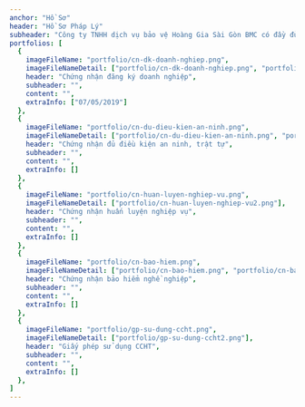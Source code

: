 ```yaml
---
anchor: "Hồ Sơ"
header: "Hồ Sơ Pháp Lý"
subheader: "Công ty TNHH dịch vụ bảo vệ Hoàng Gia Sài Gòn BMC có đầy đủ giấy tờ pháp lý."
portfolios: [
  {
    imageFileName: "portfolio/cn-dk-doanh-nghiep.png",
    imageFileNameDetail: ["portfolio/cn-dk-doanh-nghiep.png", "portfolio/cn-dk-doanh-nghiep2.png"],
    header: "Chứng nhận đăng ký doanh nghiệp",
    subheader: "",
    content: "",
    extraInfo: ["07/05/2019"]
  },
  {
    imageFileName: "portfolio/cn-du-dieu-kien-an-ninh.png",
    imageFileNameDetail: ["portfolio/cn-du-dieu-kien-an-ninh.png", "portfolio/cn-du-dieu-kien-an-ninh2.png"],
    header: "Chứng nhận đủ điều kiện an ninh, trật tự",
    subheader: "",
    content: "",
    extraInfo: []
  },
  {
    imageFileName: "portfolio/cn-huan-luyen-nghiep-vu.png",
    imageFileNameDetail: ["portfolio/cn-huan-luyen-nghiep-vu2.png"],
    header: "Chứng nhận huấn luyện nghiệp vụ",
    subheader: "",
    content: "",
    extraInfo: []
  },
  {
    imageFileName: "portfolio/cn-bao-hiem.png",
    imageFileNameDetail: ["portfolio/cn-bao-hiem.png", "portfolio/cn-bao-hiem2.png"],
    header: "Chứng nhận bảo hiểm nghề nghiệp",
    subheader: "",
    content: "",
    extraInfo: []
  },
  {
    imageFileName: "portfolio/gp-su-dung-ccht.png",
    imageFileNameDetail: ["portfolio/gp-su-dung-ccht2.png"],
    header: "Giấy phép sử dụng CCHT",
    subheader: "",
    content: "",
    extraInfo: []
  },
]
---
```

